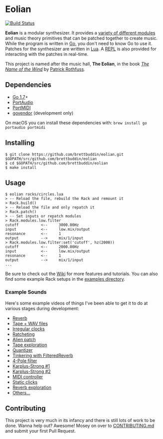 # Eolian

[![Build Status](https://travis-ci.org/brettbuddin/eolian.svg?branch=master)](https://travis-ci.org/brettbuddin/eolian)

**Eolian** is a modular synthesizer. It provides a [variety of different
modules](https://github.com/brettbuddin/eolian/wiki/eolian.synth) and music theory primitives that can be patched
together to create music.  While the program is written in [Go](https://golang.org/), you don't need to know Go to use
it. Patches for the synthesizer are written in [Lua](https://www.lua.org/). A
[REPL](https://en.wikipedia.org/wiki/Read%E2%80%93eval%E2%80%93print_loop) is also provided for interacting with the
patches in real-time.

This project is named after the music hall, **The Eolian**, in the book [*The Name of the
Wind*](https://www.amazon.com/Name-Wind-Patrick-Rothfuss/dp/0756404746/) by [Patrick Rothfuss](http://patrickrothfuss.com).

## Dependencies

- [Go 1.7](http://golang.org)+
- [PortAudio](http://www.portaudio.com/)
- [PortMIDI](http://portmedia.sourceforge.net/portmidi/)
- [govendor](https://github.com/kardianos/govendor) (development only)

On macOS you can install these dependencies with: `brew install go portaudio portmidi`

## Installing

```
$ git clone https://github.com/brettbuddin/eolian.git $GOPATH/src/github.com/brettbuddin/eolian
$ cd $GOPATH/src/github.com/brettbuddin/eolian
$ make install
```

## Usage

```
$ eolian racks/circles.lua
> -- Reload the file, rebuild the Rack and remount it
> Rack.build()
> -- Reload the file and only repatch it
> Rack.patch()
> -- Set inputs or repatch modules
> Rack.modules.low.filter
cutoff          <--     3000.00Hz
input           <--     low.mix/output
resonance       <--     1
output          -->     mix/1/input
> Rack.modules.low.filter:set('cutoff', hz(2000))
cutoff          <--     2000.00Hz
input           <--     low.mix/output
resonance       <--     1
output          -->     mix/1/input
...
```
Be sure to check out the [Wiki](https://github.com/brettbuddin/eolian/wiki) for more features and tutorials. You can
also find some example Rack setups in the [examples
directory](https://github.com/brettbuddin/eolian/tree/master/examples).

### Example Sounds

Here's some example videos of things I've been able to get it to do at various stages during development:

- [Reverb](https://www.instagram.com/p/BQXAs98D9SU/)
- [Tape + WAV files](https://www.instagram.com/p/BQR1J-MD4Au/)
- [Irregular clocks](https://www.instagram.com/p/BP2pb_fD1od/)
- [Ratcheting](https://www.instagram.com/p/BPlpuu5Df8Q/)
- [Alien patch](https://www.instagram.com/p/BOIuYXQj2im/)
- [Tape exploration](https://www.instagram.com/p/BNU5G1RjfT7/)
- [Quantizer](https://www.instagram.com/p/BN21tK5Anog/)
- [Tinkering with FilteredReverb](https://www.instagram.com/p/BLxTrABjGhG/)
- [4-Pole filter](https://www.instagram.com/p/BKCLIGYjU_F/)
- [Karplus-Strong #1](https://www.instagram.com/p/BKx7jIpjL4O/)
- [Karplus-Strong #2](https://www.instagram.com/p/BKzAeRQjZ7N/)
- [MIDI controller](https://www.instagram.com/p/BKhJ42FDnSY/)
- [Static clicks](https://www.instagram.com/p/BKZQbtfj0OM/)
- [Reverb exploration](https://www.instagram.com/p/BKCJ98Dj2RS/)
- [Others...](https://www.instagram.com/brettbuddin)

## Contributing

This project is very much in its infancy and there is still lots of work to be done. Wanna help out? Awesome! Mosey on over to
[CONTRIBUTING.md](https://github.com/brettbuddin/eolian/blob/master/CONTRIBUTING.md) and submit your first Pull Request.
